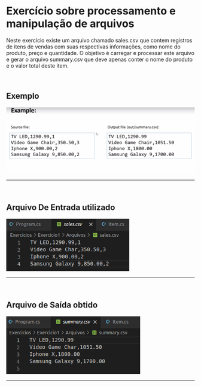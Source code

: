 #  Exercício sobre processamento e manipulação de arquivos
<p>
    Neste exercício existe um arquivo chamado sales.csv que contem registros de itens de vendas  com suas respectivas informações, como nome do produto, preço e quantidade. O objetivo é carregar e processar este arquivo e gerar o arquivo summary.csv que deve apenas conter o nome do produto e o valor total deste item.
</p>
<br>
<h2> Exemplo </h2>
<p>
  <img src = "https://github.com/CarlosVinicios99/Exercicio-Manipulacao-De-Arquivos/blob/main/imagens/Exercicio.png?raw=true">
</p>
<hr>
<br>
<h2> Arquivo De Entrada utilizado </h2>
<p>
  <img src = "https://github.com/CarlosVinicios99/Exercicio-Manipulacao-De-Arquivos/blob/main/imagens/entrada.png?raw=true">
</p>
<hr>
<br>

<h2> Arquivo de Saída obtido </h2>
<p>
  <img src = "https://github.com/CarlosVinicios99/Exercicio-Manipulacao-De-Arquivos/blob/main/imagens/saida.png?raw=true">
</p>
<hr>
<br>

